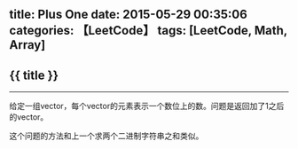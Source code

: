 title: Plus One
date: 2015-05-29 00:35:06
categories: 【LeetCode】
tags: [LeetCode, Math, Array]
---
## {{ title }} ##

---

给定一组vector，每个vector的元素表示一个数位上的数。问题是返回加了1之后的vector。

这个问题的方法和上一个求两个二进制字符串之和类似。
